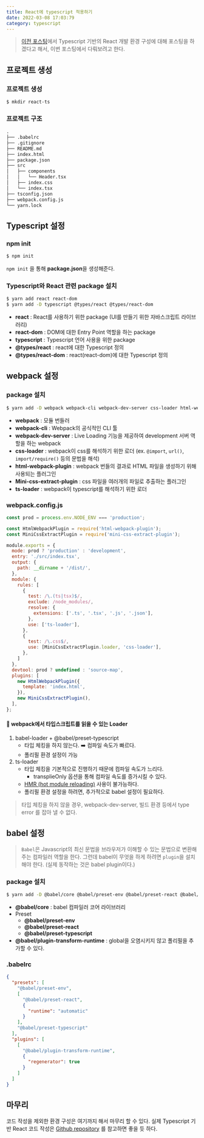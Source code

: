 ```yaml
---
title: React에 typescript 적용하기
date: 2022-03-08 17:03:79
category: typescript
---
```


> [이전 포스팅](https://changrea.io/typescript/typescript_basic_and_config/#%EB%A7%88%EB%AC%B4%EB%A6%AC)에서 Typescript 기반의 React 개발 환경 구성에 대해 포스팅을 하겠다고 해서, 이번 포스팅에서 다뤄보려고 한다.

 ## 프로젝트 생성

### 프로젝트 생성

```bash
$ mkdir react-ts
```

### 프로젝트 구조 

```markdown
.
├── .babelrc
├── .gitignore
├── README.md
├── index.html
├── package.json
├── src
│   ├── components
│   │   └── Header.tsx
│   ├── index.css
│   └── index.tsx
├── tsconfig.json
├── webpack.config.js
└── yarn.lock
```



## Typescript 설정

### npm init

```bash
$ npm init 
```

`npm init` 을 통해 **package.json**을 생성해준다.



### Typescript와 React 관련 package 설치

```bash
$ yarn add react react-dom 
$ yarn add -D typescript @types/react @types/react-dom
```

- **react** : React를 사용하기 위한 package (UI를 만들기 위한 자바스크립트 라이브러리)
- **react-dom** : DOM에 대한 Entry Point 역할을 하는 package
- **typescript** : Typescript 언어 사용을 위한 package
- **@types/react** : react에 대한 Typescript 정의
- **@types/react-dom** : react(react-dom)에 대한 Typescript 정의



## webpack 설정

### package 설치

```bash
$ yarn add -D webpack webpack-cli webpack-dev-server css-loader html-webpack-plugin mini-css-extract-plugin ts-loader
```

- **webpack** : 모듈 번들러
- **webpack-cli** : Webpack의 공식적인 CLI 툴
- **webpack-dev-server** : Live Loading 기능을 제공하여 development 서버 역할을 하는 webpack
- **css-loader** : webpack이 css를 해석하기 위한 로더 (ex. `@import`, `url()`, `import/require()` 등의 문법을 해석)
- **html-webpack-plugin** : webpack 번들의 결과로 HTML 파일을 생성하기 위해 사용되는 플러그인
- **Mini-css-extract-plugin** : css 파일을 여러개의 파일로 추출하는 플러그인
- **ts-loader** : webpack이 typescript를 해석하기 위한 로더



### webpack.config.js

```javascript
const prod = process.env.NODE_ENV === 'production';

const HtmlWebpackPlugin = require('html-webpack-plugin');
const MiniCssExtractPlugin = require('mini-css-extract-plugin');

module.exports = {
  mode: prod ? 'production' : 'development',
  entry: './src/index.tsx',
  output: {
    path: __dirname + '/dist/',
  },
  module: {
    rules: [
      {
        test: /\.(ts|tsx)$/,
        exclude: /node_modules/,
        resolve: {
          extensions: ['.ts', '.tsx', '.js', '.json'],
        },
        use: ['ts-loader'],
      },
      {
        test: /\.css$/,
        use: [MiniCssExtractPlugin.loader, 'css-loader'],
      },
    ]
  },
  devtool: prod ? undefined : 'source-map',
  plugins: [
    new HtmlWebpackPlugin({
      template: 'index.html',
    }),
    new MiniCssExtractPlugin(),
  ],
};

```

#### :bookmark: webpack에서 타입스크립트를 읽을 수 있는 Loader

1. babel-loader + @babel/preset-typescript
   - 타입 체킹을 하지 않는다. :arrow_right: 컴파일 속도가 빠르다.
   - 폴리필 환경 설정이 가능
2. ts-loader
   - 타입 체킹을 기본적으로 진행하기 때문에 컴파일 속도가 느리다.
     - transplieOnly 옵션을 통해 컴파일 속도를 증가시킬 수 있다.
   - [HMR (hot module reloading)](https://github.com/TypeStrong/ts-loader#hot-module-replacement) 사용이 불가능하다.
   - 폴리필 환경 설정을 하려면, 추가적으로 babel 설정이 필요하다.

>  타입 체킹을 하지 않을 경우, webpack-dev-server, 빌드 환경 등에서 type error 를 잡아 낼 수 없다.



## babel 설정

> `Babel`은 Javascript의 최신 문법을 브라우저가 이해할 수 있는 문법으로 변환해주는 컴파일러 역할을 한다. 그런데 babel이 무엇을 하게 하려면 `plugin`을 설치해야 한다. (실제 동작하는 것은 babel plugin이다.)

### package 설치

```bash
$ yarn add -D @babel/core @babel/preset-env @babel/preset-react @babel/preset-typescript @babel/plugin-transform-runtime
```

- **@babel/core** : babel 컴파일러 코어 라이브러리
- Preset
  - **@babel/preset-env**
  - **@babel/preset-react**
  - **@babel/preset-typescript**
- **@babel/plugin-transform-runtime** : global을 오염시키지 않고 폴리필을 추가할 수 있다.

### .babelrc

```json
{
  "presets": [
    "@babel/preset-env",
    [
      "@babel/preset-react",
      {
        "runtime": "automatic"
      }
    ],
    "@babel/preset-typescript"
  ],
  "plugins": [
    [
      "@babel/plugin-transform-runtime",
      {
        "regenerator": true
      }
    ]
  ]
}
```



## 마무리

코드 작성을 제외한 환경 구성은 여기까지 해서 마무리 할 수 있다. 실제 Typescript 기반 React 코드 작성은 [Github repository](https://github.com/ChanGrea/react-ts) 를 참고하면 좋을 듯 하다.
